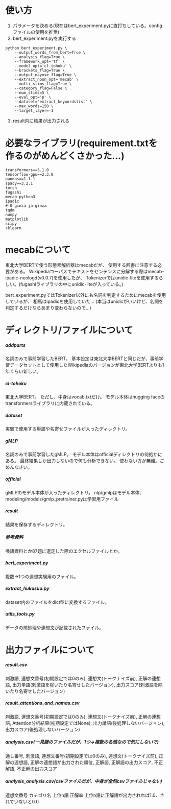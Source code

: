# 使い方
1. パラメータを決める(現在はbert_experiment.pyに直打ちしている。configファイルの使用を推奨)
2. bert_experiment.pyを実行する
```
python bert_experiment.py \
	--output_words_from_bert=True \
	--analysis_flag=True \
	--framework_opt='tf' \
	--model_opt='cl-tohoku' \
	--brackets_flag=True \
	--output_nayose_flag=True \
	--extract_noun_opt='mecab' \
	--multi_stims_flag=True \
	--category_flag=False \
	--num_stims=5 \
	--eval_opt='p' \
	--dataset='extract_keywordslist' \
	--max_words=150 \
	--target_layer=-1 
```               
3. result内に結果が出力される


# 必要なライブラリ(requirement.txtを作るのがめんどくさかった...)
```
transformers==3.1.0
tensorflow-gpu==2.3.0
pandas==1.1.1
spacy==3.2.1
torch
fugashi
mecab-python3
ipadic
#-U ginza ja-ginza
tqdm
numpy
matplotlib
scipy
sklearn
```


# mecabについて
東北大学BERTで使う形態素解析器はmecabだが、
使用する辞書に注意する必要がある。
Wikipediaコーパスでテキストをセンテンスに分解する際はmecab-ipadic-neologd(v0.0.7)を使用したが、
Tokenizerではunidic-liteを使用するらしい。(fugashiライブラリの中にunidic-liteが入っている。)

bert_experiment.pyではTokenizer以外にも名詞を判定するためにmecabを使用しているが、
相馬はipadicを使用していた...
(本当はunidicがいいけど、名詞を判定するだけならあまり変わらないので...)


# ディレクトリ/ファイルについて
##### addparts
名詞のみで事前学習したBERT。
基本設定は東北大学BERTと同じだが、事前学習データセットとして使用したWikipediaのバージョンが東北大学BERTよりも1年くらい新しい。

##### cl-tohoku
東北大学BERT。
ただし、中身はvocab.txtだけ。
モデル本体はhugging faceのtransformersライブラリに内蔵されている。

##### dataset
実験で使用する単語や名寄せファイルが入ったディレクトリ。

##### gMLP
名詞のみで事前学習したgMLP。
モデル本体はofficialディレクトリの何処かにある。
最終結果しか出力しないので何も分析できない。
使わない方が無難。ごめんなさい。

##### official
gMLPのモデル本体が入ったディレクトリ。
nlp/gmlpはモデル本体、
modeling/models/gmlp_pretrainer.pyは学習用ファイル

##### result
結果を保存するディレクトリ。

##### 参考資料
喚語資料とか87題に選定した際のエクセルファイルとか。

##### bert_experiment.py
複数→1つの連想実験用のファイル。

##### extract_hukusuu.py
dataset内のファイルをdict型に変換するファイル。

##### utils_tools.py
データの前処理や連想文が記載されたファイル。


# 出力ファイルについて
##### result.csv
刺激語, 連想文番号(初期設定では0のみ), 連想文(トークナイズ前), 正解の連想語, 出力単語(刺激語を除いたり名寄せしたバージョン), 出力スコア(刺激語を除いたり名寄せしたバージョン)

##### result_attentions_and_namas.csv
刺激語, 連想文番号(初期設定では0のみ), 連想文(トークナイズ前), 正解の連想語, Attention分析結果(初期設定ではNone), 出力単語(後処理しないバージョン), 出力スコア(後処理しないバージョン)

##### analysis.csv(一見謎のファイルだが、1つ→複数の名残なので気にしないで)
通し番号, 刺激語, 連想文番号(初期設定では0のみ), 連想文(トークナイズ前), 正解の連想語, 正解の連想語が出力された順位, 正解語, 正解語の出力スコア, 不正解語, 不正解の出力スコア

##### analysis_analysis.csv(csvファイルだが、中身が全然csvファイルじゃない)
連想文番号
カテゴリ名
上位n語
正解率
上位n語に正解語が出力されれば1.0、されていないと0.0